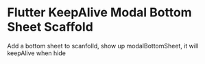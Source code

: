 [comment]: <> (<a href="https://jamesblasco.github.io/modal_bottom_sheet/#/"><img src="https://github.com/jamesblasco/modal_bottom_sheet/blob/screenshots/preview.png?raw=true"></a>)

# Flutter KeepAlive Modal Bottom Sheet Scaffold


Add a bottom sheet to scanfolld, show up modalBottomSheet, it will keepAlive when hide 
